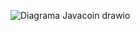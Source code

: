 ![Diagrama Javacoin drawio](https://github.com/DserafiniGiraudo/Javacoin/assets/150834895/fc1681f9-c92f-4cda-87da-33102fc0dbdd)